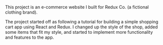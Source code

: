 This project is an e-commerce website I built for Redux Co. (a fictional clothing brand).

The project started off as following a tutorial for building a simple shopping cart app using React and Redux. I changed up the style of the shop, added some items that fit my style, and started to implement more functionality and features to the app.
